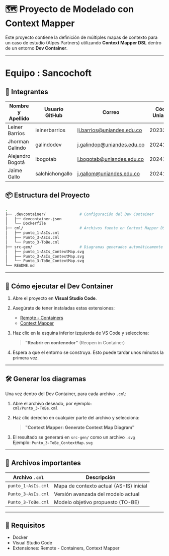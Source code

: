 # 🗺️ Proyecto de Modelado con Context Mapper 

Este proyecto contiene la definición de múltiples mapas de contexto para un caso de estudio (Alpes Partners) utilizando **Context Mapper DSL** dentro de un entorno **Dev Container**.

---


# Equipo : Sancochoft

## 👥 Integrantes

| Nombre y Apellido    | Usuario GitHub      | Correo                      | Código Uniandes |
|----------------------|---------------------|-----------------------------|-----------------|
| Leiner Barrios       | leinerbarrios       | lj.barrios@uniandes.edu.co | 202322761       |
| Jhorman Galindo      | galindodev          | j.galindop@uniandes.edu.co | 202413944       |
| Alejandro Bogotá     | lbogotab            | l.bogotab@uniandes.edu.co  | 202412270       |
| Jaime Gallo          | salchichongallo     | j.gallom@uniandes.edu.co   | 202412276       |



## 📦 Estructura del Proyecto

```bash
.
├── .devcontainer/               # Configuración del Dev Container
│   ├── devcontainer.json
│   └── Dockerfile
├── cml/                         # Archivos fuente en Context Mapper DSL
│   ├── punto_1-AsIs.cml
│   ├── Punto_3-AsIs.cml
│   └── Punto_3-ToBe.cml
├── src-gen/                     # Diagramas generados automáticamente
│   ├── punto_1-AsIs_ContextMap.svg
│   ├── Punto_3-AsIs_ContextMap.svg
│   └── Punto_3-ToBe_ContextMap.svg
└── README.md
```

---

## 🚀 Cómo ejecutar el Dev Container

1. Abre el proyecto en **Visual Studio Code**.

2. Asegúrate de tener instaladas estas extensiones:
   - [Remote - Containers](https://marketplace.visualstudio.com/items?itemName=ms-vscode-remote.remote-containers)
   - [Context Mapper](https://marketplace.visualstudio.com/items?itemName=org.contextmapper.context-mapper-vscode)

3. Haz clic en la esquina inferior izquierda de VS Code y selecciona:
   > **"Reabrir en contenedor"** (Reopen in Container)

4. Espera a que el entorno se construya. Esto puede tardar unos minutos la primera vez.

---

## 🛠️ Generar los diagramas

Una vez dentro del Dev Container, para cada archivo `.cml`:

1. Abre el archivo deseado, por ejemplo:  
   `cml/Punto_3-ToBe.cml`

2. Haz clic derecho en cualquier parte del archivo y selecciona:
   > **"Context Mapper: Generate Context Map Diagram"**

3. El resultado se generará en `src-gen/` como un archivo `.svg`  
   Ejemplo: `Punto_3-ToBe_ContextMap.svg`

---

## 🧩 Archivos importantes

| Archivo `.cml`                | Descripción                             |
|------------------------------|-----------------------------------------|
| `punto_1-AsIs.cml`           | Mapa de contexto actual (AS-IS) inicial |
| `Punto_3-AsIs.cml`           | Versión avanzada del modelo actual      |
| `Punto_3-ToBe.cml`           | Modelo objetivo propuesto (TO-BE)       |

---

## 📄 Requisitos

- Docker
- Visual Studio Code
- Extensiones: Remote - Containers, Context Mapper
